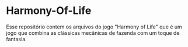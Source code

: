 # Harmony-Of-Life
Esse repositório contem os arquivos do jogo "Harmony of Life" que é um jogo que combina as clássicas mecânicas de fazenda com um toque de fantasia.
